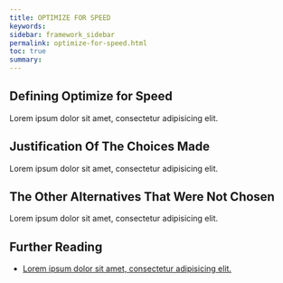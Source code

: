 ```yaml
---
title: OPTIMIZE FOR SPEED
keywords:
sidebar: framework_sidebar
permalink: optimize-for-speed.html
toc: true
summary:
---
```


## Defining Optimize for Speed
Lorem ipsum dolor sit amet, consectetur adipisicing elit.

## Justification Of The Choices Made
Lorem ipsum dolor sit amet, consectetur adipisicing elit.

## The Other Alternatives That Were Not Chosen
Lorem ipsum dolor sit amet, consectetur adipisicing elit.

## Further Reading
* [Lorem ipsum dolor sit amet, consectetur adipisicing elit.]()

